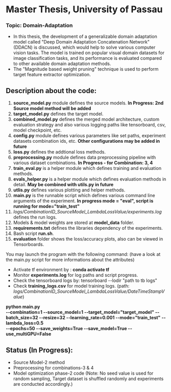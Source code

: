 
# Master Thesis, University of Passau
### Topic: Domain-Adaptation
- In this thesis, the development of a generalizable domain adaptation model called "Deep Domain Adaptation Concatenation Network" (DDACN) is discussed, which would help to solve various computer vision tasks. The model is trained on popular visual domain datasets for image classification tasks, and its performance is evaluated compared to other available domain adaptation methods.
-  The "Magnitude based weight pruning" technique is used to perform target feature extractor optimization.

## Description about the code: 
1.  **source_model.py** module defines the source models. **In Progress: 2nd Source model method will be added**
2. **target_model.py** defines the target model.
3. **combined_model.py** defines the merged model architecture, custom evaluation strategy and also various logging paths like tensorboard, csv, model checkpoint, etc.
4.  **config.py** module defines various parameters like set paths, experiment datasets combination ids, etc. **Other configurations may be added in future**
5.  **loss.py** defines the addtional loss methods.
6.  **preprocessing.py** module defines data preprocessing pipeline with various dataset combinations. **In Progress - for Combination: 3, 4**
7. **train_eval.py** is a helper module which defines training and evaluation methods.
8. **evals_helper.py** is a helper module which defines evaluation methods in detail. **May be combined with utils.py in future**
9. **utlis.py** defines various plotting and helper methods. 
10. **main.py** is the runnable script which defines various command line arguments of the experiment. **In progress mode = "eval", script is running for mode="train_test"**
11. *logs/CombinationID_SourceModel_LambdaLossValue/experiments.log* defines the run logs.
12. Models & model weights are stored at **model_data** folder.
13. **requirements.txt** defines the libraries dependency of the experiments.
14. Bash script **run.sh**.
15. **evaluation** folder shows the loss/accuracy plots, also can be viewed in Tensorboards.

You may launch the program with the following command: (have a look at the main.py script for more informations about the attributes)

- Activate tf environment by : **conda activate tf**
-  Monitor **experiments.log** for log paths and script progress.
- Check the tensorboard logs by: tensorboard --lodir "path to  tb logs"
- Check **training_logs.csv** for model training logs. (path: *logs/CombinationID_SourceModel_LambdaLossValue/DateTimeStampValue*)


**python main.py  
--combination=1
--source_model=1
--target_model="target_model"
--batch_size=32 
--resize=32
--learning_rate=0.001
--mode="train_test"
--lambda_loss=0.5  
--epochs=50
--save_weights=True
--save_model=True 
--use_multiGPU=False**

## Status (In Progress):
  - Source Model-2 method
  - Preprocessing for combinations-3 & 4
  - Model optimization phase-2 code
(Note: No seed value is used for random sampling, Target dataset is shuffled randomly and experiments are conducted accordingly.)